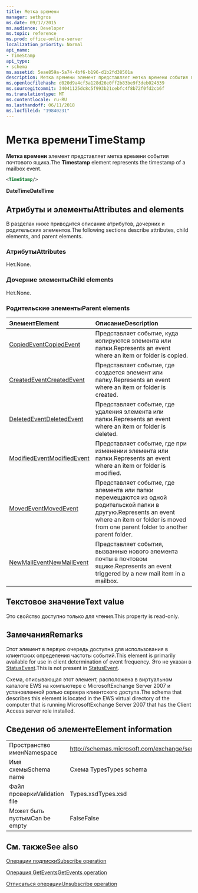```yaml
---
title: Метка времени
manager: sethgros
ms.date: 09/17/2015
ms.audience: Developer
ms.topic: reference
ms.prod: office-online-server
localization_priority: Normal
api_name:
- TimeStamp
api_type:
- schema
ms.assetid: 5eae859a-5a74-4bf6-b196-d1b2fd38501a
description: Метка времени элемент представляет метка времени события почтового ящика.
ms.openlocfilehash: d020d9a4cf3a128d26e0ff2b83be9f3deb024339
ms.sourcegitcommit: 34041125dc8c5f993b21cebfc4f8b72f0fd2cb6f
ms.translationtype: MT
ms.contentlocale: ru-RU
ms.lasthandoff: 06/11/2018
ms.locfileid: "19840231"
---
```

# <a name="timestamp"></a><span data-ttu-id="416a7-103">Метка времени</span><span class="sxs-lookup"><span data-stu-id="416a7-103">TimeStamp</span></span>

<span data-ttu-id="416a7-104">**Метка времени** элемент представляет метка времени события почтового ящика.</span><span class="sxs-lookup"><span data-stu-id="416a7-104">The **Timestamp** element represents the timestamp of a mailbox event.</span></span> 
  
```xml
<TimeStamp/>
```

 <span data-ttu-id="416a7-105">**DateTime**</span><span class="sxs-lookup"><span data-stu-id="416a7-105">**DateTime**</span></span>
## <a name="attributes-and-elements"></a><span data-ttu-id="416a7-106">Атрибуты и элементы</span><span class="sxs-lookup"><span data-stu-id="416a7-106">Attributes and elements</span></span>

<span data-ttu-id="416a7-107">В разделах ниже приводится описание атрибутов, дочерних и родительских элементов.</span><span class="sxs-lookup"><span data-stu-id="416a7-107">The following sections describe attributes, child elements, and parent elements.</span></span>
  
### <a name="attributes"></a><span data-ttu-id="416a7-108">Атрибуты</span><span class="sxs-lookup"><span data-stu-id="416a7-108">Attributes</span></span>

<span data-ttu-id="416a7-109">Нет.</span><span class="sxs-lookup"><span data-stu-id="416a7-109">None.</span></span>
  
### <a name="child-elements"></a><span data-ttu-id="416a7-110">Дочерние элементы</span><span class="sxs-lookup"><span data-stu-id="416a7-110">Child elements</span></span>

<span data-ttu-id="416a7-111">Нет.</span><span class="sxs-lookup"><span data-stu-id="416a7-111">None.</span></span>
  
### <a name="parent-elements"></a><span data-ttu-id="416a7-112">Родительские элементы</span><span class="sxs-lookup"><span data-stu-id="416a7-112">Parent elements</span></span>

|<span data-ttu-id="416a7-113">**Элемент**</span><span class="sxs-lookup"><span data-stu-id="416a7-113">**Element**</span></span>|<span data-ttu-id="416a7-114">**Описание**</span><span class="sxs-lookup"><span data-stu-id="416a7-114">**Description**</span></span>|
|:-----|:-----|
|[<span data-ttu-id="416a7-115">CopiedEvent</span><span class="sxs-lookup"><span data-stu-id="416a7-115">CopiedEvent</span></span>](copiedevent.md) <br/> |<span data-ttu-id="416a7-116">Представляет событие, куда копируются элемента или папки.</span><span class="sxs-lookup"><span data-stu-id="416a7-116">Represents an event where an item or folder is copied.</span></span>  <br/> |
|[<span data-ttu-id="416a7-117">CreatedEvent</span><span class="sxs-lookup"><span data-stu-id="416a7-117">CreatedEvent</span></span>](createdevent.md) <br/> |<span data-ttu-id="416a7-118">Представляет событие, где создается элемент или папку.</span><span class="sxs-lookup"><span data-stu-id="416a7-118">Represents an event where an item or folder is created.</span></span>  <br/> |
|[<span data-ttu-id="416a7-119">DeletedEvent</span><span class="sxs-lookup"><span data-stu-id="416a7-119">DeletedEvent</span></span>](deletedevent.md) <br/> |<span data-ttu-id="416a7-120">Представляет событие, где удаления элемента или папки.</span><span class="sxs-lookup"><span data-stu-id="416a7-120">Represents an event where an item or folder is deleted.</span></span>  <br/> |
|[<span data-ttu-id="416a7-121">ModifiedEvent</span><span class="sxs-lookup"><span data-stu-id="416a7-121">ModifiedEvent</span></span>](modifiedevent.md) <br/> |<span data-ttu-id="416a7-122">Представляет событие, где при изменении элемента или папки.</span><span class="sxs-lookup"><span data-stu-id="416a7-122">Represents an event where an item or folder is modified.</span></span>  <br/> |
|[<span data-ttu-id="416a7-123">MovedEvent</span><span class="sxs-lookup"><span data-stu-id="416a7-123">MovedEvent</span></span>](movedevent.md) <br/> |<span data-ttu-id="416a7-124">Представляет событие, где элемента или папки перемещаются из одной родительской папки в другую.</span><span class="sxs-lookup"><span data-stu-id="416a7-124">Represents an event where an item or folder is moved from one parent folder to another parent folder.</span></span>  <br/> |
|[<span data-ttu-id="416a7-125">NewMailEvent</span><span class="sxs-lookup"><span data-stu-id="416a7-125">NewMailEvent</span></span>](newmailevent.md) <br/> |<span data-ttu-id="416a7-126">Представляет события, вызванные нового элемента почты в почтовом ящике.</span><span class="sxs-lookup"><span data-stu-id="416a7-126">Represents an event triggered by a new mail item in a mailbox.</span></span>  <br/> |
   
## <a name="text-value"></a><span data-ttu-id="416a7-127">Текстовое значение</span><span class="sxs-lookup"><span data-stu-id="416a7-127">Text value</span></span>

<span data-ttu-id="416a7-128">Это свойство доступно только для чтения.</span><span class="sxs-lookup"><span data-stu-id="416a7-128">This property is read-only.</span></span>
  
## <a name="remarks"></a><span data-ttu-id="416a7-129">Замечания</span><span class="sxs-lookup"><span data-stu-id="416a7-129">Remarks</span></span>

<span data-ttu-id="416a7-130">Этот элемент в первую очередь доступна для использования в клиентских определения частоты событий.</span><span class="sxs-lookup"><span data-stu-id="416a7-130">This element is primarily available for use in client determination of event frequency.</span></span> <span data-ttu-id="416a7-131">Это не указан в [StatusEvent](statusevent.md).</span><span class="sxs-lookup"><span data-stu-id="416a7-131">This is not present in [StatusEvent](statusevent.md).</span></span>
  
<span data-ttu-id="416a7-132">Схема, описывающая этот элемент, расположена в виртуальном каталоге EWS на компьютере с MicrosoftExchange Server 2007 и установленной ролью сервера клиентского доступа.</span><span class="sxs-lookup"><span data-stu-id="416a7-132">The schema that describes this element is located in the EWS virtual directory of the computer that is running MicrosoftExchange Server 2007 that has the Client Access server role installed.</span></span>
  
## <a name="element-information"></a><span data-ttu-id="416a7-133">Сведения об элементе</span><span class="sxs-lookup"><span data-stu-id="416a7-133">Element information</span></span>

|||
|:-----|:-----|
|<span data-ttu-id="416a7-134">Пространство имен</span><span class="sxs-lookup"><span data-stu-id="416a7-134">Namespace</span></span>  <br/> |http://schemas.microsoft.com/exchange/services/2006/types  <br/> |
|<span data-ttu-id="416a7-135">Имя схемы</span><span class="sxs-lookup"><span data-stu-id="416a7-135">Schema name</span></span>  <br/> |<span data-ttu-id="416a7-136">Схема Types</span><span class="sxs-lookup"><span data-stu-id="416a7-136">Types schema</span></span>  <br/> |
|<span data-ttu-id="416a7-137">Файл проверки</span><span class="sxs-lookup"><span data-stu-id="416a7-137">Validation file</span></span>  <br/> |<span data-ttu-id="416a7-138">Types.xsd</span><span class="sxs-lookup"><span data-stu-id="416a7-138">Types.xsd</span></span>  <br/> |
|<span data-ttu-id="416a7-139">Может быть пустым</span><span class="sxs-lookup"><span data-stu-id="416a7-139">Can be empty</span></span>  <br/> |<span data-ttu-id="416a7-140">False</span><span class="sxs-lookup"><span data-stu-id="416a7-140">False</span></span>  <br/> |
   
## <a name="see-also"></a><span data-ttu-id="416a7-141">См. также</span><span class="sxs-lookup"><span data-stu-id="416a7-141">See also</span></span>



[<span data-ttu-id="416a7-142">Операции подписки</span><span class="sxs-lookup"><span data-stu-id="416a7-142">Subscribe operation</span></span>](subscribe-operation.md)
  
[<span data-ttu-id="416a7-143">Операция GetEvents</span><span class="sxs-lookup"><span data-stu-id="416a7-143">GetEvents operation</span></span>](getevents-operation.md)
  
[<span data-ttu-id="416a7-144">Отписаться операции</span><span class="sxs-lookup"><span data-stu-id="416a7-144">Unsubscribe operation</span></span>](unsubscribe-operation.md)

